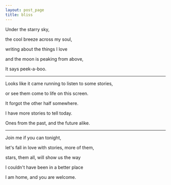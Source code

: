 ```yaml
---
layout: post_page
title: bliss
---
```

Under the starry sky,

the cool breeze across my soul,

writing about the things I love

and the moon is peaking from above,

It says peek-a-boo.
 ***

Looks like it came running to listen to some stories,

or see them come to life on this screen.

It forgot the other half somewhere.

I have more stories to tell today.

Ones from the past, and the future alike.
***

Join me if you can tonight,

let's fall in love with stories, more of them,

stars, them all, will show us the way

I couldn't have been in a better place

I am home, and you are welcome.
